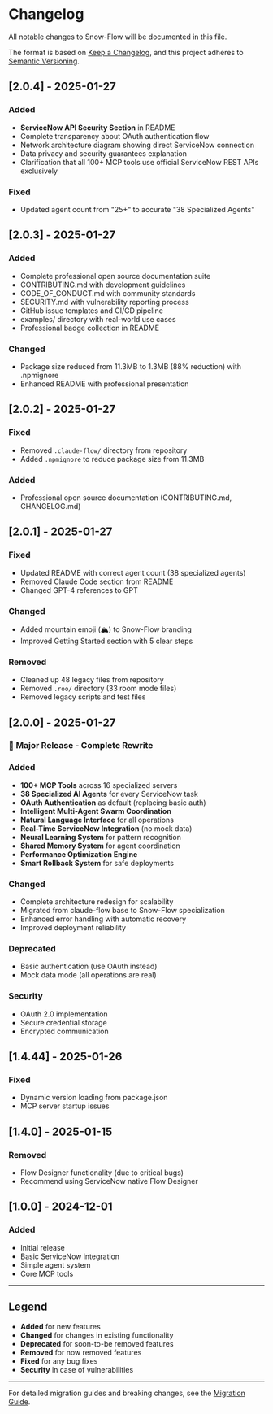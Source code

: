 # Changelog

All notable changes to Snow-Flow will be documented in this file.

The format is based on [Keep a Changelog](https://keepachangelog.com/en/1.0.0/),
and this project adheres to [Semantic Versioning](https://semver.org/spec/v2.0.0.html).

## [2.0.4] - 2025-01-27

### Added
- **ServiceNow API Security Section** in README
- Complete transparency about OAuth authentication flow
- Network architecture diagram showing direct ServiceNow connection
- Data privacy and security guarantees explanation
- Clarification that all 100+ MCP tools use official ServiceNow REST APIs exclusively

### Fixed
- Updated agent count from "25+" to accurate "38 Specialized Agents"

## [2.0.3] - 2025-01-27

### Added
- Complete professional open source documentation suite
- CONTRIBUTING.md with development guidelines
- CODE_OF_CONDUCT.md with community standards  
- SECURITY.md with vulnerability reporting process
- GitHub issue templates and CI/CD pipeline
- examples/ directory with real-world use cases
- Professional badge collection in README

### Changed
- Package size reduced from 11.3MB to 1.3MB (88% reduction) with .npmignore
- Enhanced README with professional presentation

## [2.0.2] - 2025-01-27

### Fixed
- Removed `.claude-flow/` directory from repository
- Added `.npmignore` to reduce package size from 11.3MB

### Added
- Professional open source documentation (CONTRIBUTING.md, CHANGELOG.md)

## [2.0.1] - 2025-01-27

### Fixed
- Updated README with correct agent count (38 specialized agents)
- Removed Claude Code section from README
- Changed GPT-4 references to GPT

### Changed
- Added mountain emoji (🏔️) to Snow-Flow branding
- Improved Getting Started section with 5 clear steps

### Removed
- Cleaned up 48 legacy files from repository
- Removed `.roo/` directory (33 room mode files)
- Removed legacy scripts and test files

## [2.0.0] - 2025-01-27

### 🎉 Major Release - Complete Rewrite

### Added
- **100+ MCP Tools** across 16 specialized servers
- **38 Specialized AI Agents** for every ServiceNow task
- **OAuth Authentication** as default (replacing basic auth)
- **Intelligent Multi-Agent Swarm Coordination**
- **Natural Language Interface** for all operations
- **Real-Time ServiceNow Integration** (no mock data)
- **Neural Learning System** for pattern recognition
- **Shared Memory System** for agent coordination
- **Performance Optimization Engine**
- **Smart Rollback System** for safe deployments

### Changed
- Complete architecture redesign for scalability
- Migrated from claude-flow base to Snow-Flow specialization
- Enhanced error handling with automatic recovery
- Improved deployment reliability

### Deprecated
- Basic authentication (use OAuth instead)
- Mock data mode (all operations are real)

### Security
- OAuth 2.0 implementation
- Secure credential storage
- Encrypted communication

## [1.4.44] - 2025-01-26

### Fixed
- Dynamic version loading from package.json
- MCP server startup issues

## [1.4.0] - 2025-01-15

### Removed
- Flow Designer functionality (due to critical bugs)
- Recommend using ServiceNow native Flow Designer

## [1.0.0] - 2024-12-01

### Added
- Initial release
- Basic ServiceNow integration
- Simple agent system
- Core MCP tools

---

## Legend

- **Added** for new features
- **Changed** for changes in existing functionality
- **Deprecated** for soon-to-be removed features
- **Removed** for now removed features
- **Fixed** for any bug fixes
- **Security** in case of vulnerabilities

---

For detailed migration guides and breaking changes, see the [Migration Guide](docs/MIGRATION.md).